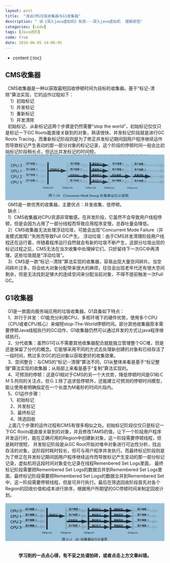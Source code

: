 ```yaml
---
layout: post
title:  "浅谈CMS垃圾收集器与G1收集器"
description: " 读《深入java虚拟机》有感---深入java虚拟机  理解感悟"
categories: [code]
tags: [Java进阶]
code: true
date: 2016-06-05 14:06:05
---
```


* content
{:toc}

## CMS收集器
  &nbsp;&nbsp;CMS收集器是一种以获取最短回收停顿时间为目标的收集器。基于“标记-清除”算法实现，它的运作过程如下：<br/>
  &nbsp;&nbsp;&nbsp;&nbsp;1）初始标记<br/>
  &nbsp;&nbsp;&nbsp;&nbsp;1）并发标记<br/>
  &nbsp;&nbsp;&nbsp;&nbsp;1）重新标记<br/>
  &nbsp;&nbsp;&nbsp;&nbsp;1）并发清除<br/>
  &nbsp;&nbsp;初始标记、从新标记这两个步骤是仍然需要“stop the world”，初始标记仅仅只是标记一下GC Roots能直接关联到的对象，熟读很快，并发标记阶段就是进行GC Roots Tracing，而重新标记阶段则是为了修正并发标记期间因用户程序继续运作而导致标记产生表动的那一部分对象的标记记录，这个阶段的停顿时间一般会比初始标记阶段稍长点，但远比并发标记的时间短。
  ![清除过程](/img/GC1.png)<br/>
  &nbsp;&nbsp;GMS是一款优秀的收集器，主要优点：并发收集、低停顿。<br/>
  &nbsp;&nbsp;缺点：<br/>
  &nbsp;&nbsp;1）CMS收集器对CPU资源非常敏感。在并发阶段，它虽然不会导致用户线程停顿，但是会因为占用了一部分线程而导致应用程序变慢，总吞吐量会降低。<br/>
  &nbsp;&nbsp;2）CMS收集器无法处理浮动垃圾，可能会出现“Concurrent Mode Failure（并发模式故障）”失败而导致Full GC产生。
浮动垃圾：由于CMS并发清理阶段用户线程还在运行着，伴随着程序运行自然就会有新的垃圾不断产生，这部分垃圾出现的标记过程之后，CMS无法在当次收集中处理掉它们，只好留待下一次GC中再清理。这些垃圾就是“浮动垃圾”。<br/>
  &nbsp;&nbsp;3）CMS是一款“标记--清除”算法实现的收集器，容易出现大量空间碎片。当空间碎片过多，将会给大对象分配带来很大的麻烦，往往会出现老年代还有很大空间剩余，但是无法找到足够大的连续空间来分配当前对象，不得不提前触发一次Full GC。

## G1收集器
  &nbsp;&nbsp;G1是一款面向服务端应用的垃圾收集器。G1具备如下特点：<br/>
  &nbsp;&nbsp;1、并行于并发：G1能充分利用CPU、多核环境下的硬件优势，使用多个CPU（CPU或者CPU核心）来缩短stop-The-World停顿时间。部分其他收集器原本需要停顿Java线程执行的GC动作，G1收集器仍然可以通过并发的方式让java程序继续执行。<br/>
  &nbsp;&nbsp;2、分代收集：虽然G1可以不需要其他收集器配合就能独立管理整个GC堆，但是还是保留了分代的概念。它能够采用不同的方式去处理新创建的对象和已经存活了一段时间，熬过多次GC的旧对象以获取更好的收集效果。<br/>
  &nbsp;&nbsp;3、空间整合：与CMS的“标记--清理”算法不同，G1从整体来看是基于“标记整理”算法实现的收集器；从局部上来看是基于“复制”算法实现的。<br/>
  &nbsp;&nbsp;4、可预测的停顿：这是G1相对于CMS的另一个大优势，降低停顿时间是G1和ＣＭＳ共同的关注点，但Ｇ１除了追求低停顿外，还能建立可预测的停顿时间模型，能让使用者明确指定在一个长度为M毫秒的时间片段内。<br/>
  &nbsp;&nbsp;5、G1运作步骤：<br/>
  &nbsp;&nbsp;&nbsp;&nbsp;1、初始标记<br/>
  &nbsp;&nbsp;&nbsp;&nbsp;2、并发标记<br/>
  &nbsp;&nbsp;&nbsp;&nbsp;3、最终标记<br/>
  &nbsp;&nbsp;&nbsp;&nbsp;4、筛选回收<br/>
  &nbsp;&nbsp;上面几个步骤的运作过程和CMS有很多相似之处。初始标记阶段仅仅只是标记一下GC Roots能直接关联到的对象，并且修改TAMS的值，让下一个阶段用户程序并发运行时，能在正确可用的Region中创建新对象，这一阶段需要停顿线程，但是耗时很短，
并发标记阶段是从GC Root开始对堆中对象进行可达性分析，找出存活的对象，这阶段时耗时较长，但可与用户程序并发执行。而最终标记阶段则是为了修正在并发标记期间因用户程序继续运作而导致标记产生变动的那一部分标记记录，虚拟机将这段时间对象变化记录在线程Remenbered Set Logs里面，
最终标记阶段需要把Remembered Set Logs的数据合并到Remembered Set Logs里面，最终标记阶段需要把Remembered Set Logs的数据合并到Remembered Set中，这一阶段需要停顿线程，但是可并行执行。最后在筛选回收阶段首先对各个Region的回收价值和成本进行排序，根据用户所期望的GC停顿时间来制定回收计划。<br/>
  &nbsp;&nbsp;![清除过程](/img/GC2.png)

<br/>
<center><b>学习到的一点点心得，有不妥之处请拍砖，或者点击上方文章纠错。</b></center>